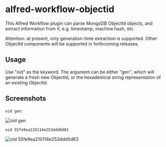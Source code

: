 # alfred-workflow-objectid

This Alfred Workflow plugin can parse MongoDB ObjectId objects, and extract information from it, e.g. timestamp, machine hash, etc. 

Attention: at present, only generation-time extraction is supported. Other ObjectId components will be supported in forthcoming releases.

## Usage

Use "oid" as the keyword. The argument can be either "gen", which will generate a fresh new ObjectId, or the hexademical string representation of an existing ObjectId.

## Screenshots

`oid gen`:

![oid gen](http://7af4ik.com1.z0.glb.clouddn.com/alfred/oid-gen.png?imageView2/2/w/600)

`oid 55fe9ea210114e253ddd0d63`

![oid 55fe9ea210114e253ddd0d63](http://7af4ik.com1.z0.glb.clouddn.com/alfred/oid-parser.png?imageView2/2/w/600)


